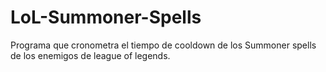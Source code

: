# LoL-Summoner-Spells
Programa que cronometra el tiempo de cooldown de los Summoner spells de los enemigos de league of legends.
